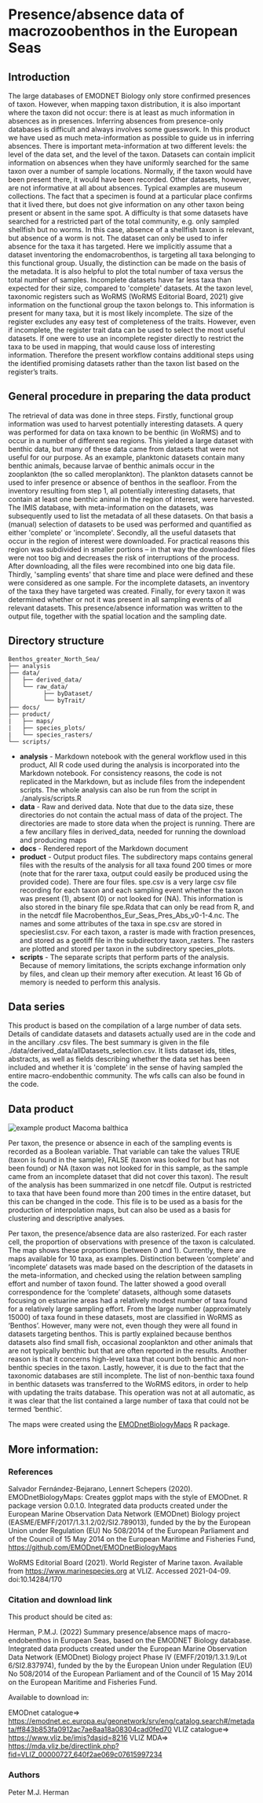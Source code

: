 # Presence/absence data of macrozoobenthos in the European Seas

## Introduction

The large databases of EMODNET Biology only store confirmed presences of taxon. However, when mapping taxon distribution, it is also important where the taxon did not occur: there is at least as much information in absences as in presences. Inferring absences from presence-only databases is difficult and always involves some guesswork.
In this product we have used as much meta-information as possible to guide us in inferring absences. There is important meta-information at two different levels: the level of the data set, and the level of the taxon. 
Datasets can contain implicit information on absences when they have uniformly searched for the same taxon over a number of sample locations. Normally, if the taxon would have been present there, it would have been recorded. Other datasets, however, are not informative at all about absences. Typical examples are museum collections. The fact that a specimen is found at a particular place confirms that it lived there, but does not give information on any other taxon being present or absent in the same spot. A difficulty is that some datasets have searched for a restricted part of the total community, e.g. only sampled shellfish but no worms. In this case, absence of a shellfish taxon is relevant, but absence of a worm is not. The dataset can only be used to infer absence for the taxa it has targeted. Here we implicitly assume that a dataset inventoring the endomacrobenthos, is targeting all taxa belonging to this functional group. Usually, the distinction can be made on the basis of the metadata. It is also helpful to plot the total number of taxa versus the total number of samples. Incomplete datasets have far less taxa than expected for their size, compared to 'complete' datasets.
At the taxon level, taxonomic registers such as WoRMS (WoRMS Editorial Board, 2021) give information on the functional group the taxon belongs to. This information is present for many taxa, but it is most likely incomplete. The size of the register excludes any easy test of completeness of the traits. However, even if incomplete, the register trait data can be used to select the most useful datasets. If one were to use an incomplete register directly to restrict the taxa to be used in mapping, that would cause loss of interesting information. Therefore the present workflow contains additional steps using the identified promising datasets rather than the taxon list based on the register’s traits.

## General procedure in preparing the data product

The retrieval of data was done in three steps. Firstly, functional group information was used to harvest potentially interesting datasets. A query was performed for data on taxa known to be benthic (in WoRMS) and to occur in a number of different sea regions. This yielded a large dataset with benthic data, but many of these data came from datasets that were not useful for our purpose. As an example, planktonic datasets contain many benthic animals, because larvae of benthic animals occur in the zooplankton (the so called meroplankton). The plankton datasets cannot be used to infer presence or absence of benthos in the seafloor. From the inventory resulting from step 1, all potentially interesting datasets, that contain at least one benthic animal in the region of interest, were harvested. The IMIS database, with meta-information on the datasets, was subsequently used to list the metadata of all these datasets. On that basis a (manual) selection of datasets to be used was performed and quantified as either 'complete' or 'incomplete'. 
Secondly, all the useful datasets that occur in the region of interest were downloaded. For practical reasons this region was subdivided in smaller portions – in that way the downloaded files were not too big and decreases the risk of interruptions of the process. After downloading, all the files were recombined into one big data file.
Thirdly, 'sampling events' that share time and place were defined and these were considered as one sample. For the incomplete datasets, an inventory of the taxa they have targeted was created. Finally, for every taxon it was determined whether or not it was present in all sampling events of all relevant datasets. This presence/absence information was written to the output file, together with the spatial location and the sampling date. 

## Directory structure

```
Benthos_greater_North_Sea/
├── analysis
├── data/
│   ├── derived_data/
│   └── raw_data/
│         ├── byDataset/
│         └── byTrait/
├── docs/
├── product/
|   ├── maps/ 
|   ├── species_plots/ 
|   └── species_rasters/
└── scripts/
```

* **analysis** - Markdown notebook with the general workflow used in this product, All R code used during the analysis is incorporated into the Markdown notebook. For consistency reasons, the code is not replicated in the Markdown, but as include files from the independent scripts. The whole analysis can also be run from the script in ./analysis/scripts.R
* **data** - Raw and derived data. Note that due to the data size, these directories do not contain the actual mass of data of the project. The directories are made to store data when the project is running. There are a few ancillary files in derived_data, needed for running the download and producing maps
* **docs** - Rendered report of the Markdown document
* **product** - Output product files. The subdirectory maps contains general files with the results of the analysis for all taxa found 200 times or more (note that for the rarer taxa, output could easily be produced using the provided code). There are four files. spe.csv is a very large csv file recording for each taxon and each sampling event whether the taxon was present (1), absent (0) or not looked for (NA). This information is also stored in the binary file spe.Rdata that can only be read from R, and in the netcdf file Macrobenthos_Eur_Seas_Pres_Abs_v0-1-4.nc. The names and some attributes of the taxa in spe.csv are stored in specieslist.csv. For each taxon, a raster is made with fraction presences, and stored as a geotiff file in the subdirectory taxon_rasters. The rasters are plotted and stored per taxon in the subdirectory species_plots.
* **scripts** - The separate scripts that perform parts of the analysis. Because of memory limitations, the scripts exchange information only by files, and clean up their memory after execution. At least 16 Gb of memory is needed to perform this analysis.

## Data series

This product is based on the compilation of a large number of data sets. Details of candidate datasets and datasets actually used are in the code and in the ancillary .csv files. The best summary is given in the file ./data/derived_data/allDatasets_selection.csv. It lists dataset ids, titles, abstracts, as well as fields describing whether the data set has been included and whether it is 'complete' in the sense of having sampled the entire macro-endobenthic community.
The wfs calls can also be found in the code.

## Data product

![example product Macoma balthica](https://github.com/EMODnet/EMODnet-Biology-Benthos-European-Seas/blob/master/0001_141579_Macoma-balthica.png)

Per taxon, the presence or absence in each of the sampling events is recorded as a Boolean variable. That variable can take the values TRUE (taxon is found in the sample), FALSE (taxon was looked for but has not been found) or NA (taxon was not looked for in this sample, as the sample came from an incomplete dataset that did not cover this taxon). The result of the analysis has been summarized in one netcdf file. Output is restricted to taxa that have been found more than 200 times in the entire dataset, but this can be changed in the code. This file is to be used as a basis for the production of interpolation maps, but can also be used as a basis for clustering and descriptive analyses. 

Per taxon, the presence/absence data are also rasterized. For each raster cell, the proportion of observations with presence of the taxon is calculated. The map shows these proportions (between 0 and 1). 
Currently, there are maps available for 10 taxa, as examples. 
Distinction between ‘complete’ and ‘incomplete’ datasets was made based on the description of the datasets in the meta-information, and checked using the relation between sampling effort and number of taxon found. The latter showed a good overall correspondence for the ‘complete’ datasets, although some datasets focusing on estuarine areas had a relatively modest number of taxa found for a relatively large sampling effort.
From the large number (approximately 15000) of taxa found in these datasets, most are classified in WoRMS as ‘Benthos’. However, many were not, even though they were all found in datasets targeting benthos. This is partly explained because benthos datasets also find small fish, occasional zooplankton and other animals that are not typically benthic but that are often reported in the results. Another reason is that it concerns high-level taxa that count both benthic and non-benthic species in the taxon. Lastly, however, it is due to the fact that the taxonomic databases are still incomplete. The list of non-benthic taxa found in benthic datasets was transferred to the WoRMS editors, in order to help with updating the traits database. This operation was not at all automatic, as it was clear that the list contained a large number of taxa that could not be termed ‘benthic’.

The maps were created using the [EMODnetBiologyMaps](https://github.com/EMODnet/EMODnetBiologyMaps) R package.

## More information:

### References

Salvador Fernández-Bejarano, Lennert Schepers (2020). EMODnetBiologyMaps: Creates ggplot maps with the style of EMODnet. R package version 0.0.1.0. Integrated data products created under the European Marine Observation Data Network (EMODnet) Biology project (EASME/EMFF/2017/1.3.1.2/02/SI2.789013), funded by the by the European Union under Regulation (EU) No 508/2014 of the European Parliament and of the Council of 15 May 2014 on the European Maritime and Fisheries Fund, https://github.com/EMODnet/EMODnetBiologyMaps

WoRMS Editorial Board (2021). World Register of Marine taxon. Available from https://www.marinespecies.org at VLIZ. Accessed 2021-04-09. doi:10.14284/170

### Citation and download link

This product should be cited as:

Herman, P.M.J. (2022) Summary presence/absence maps of macro-endobenthos in European Seas, based on the EMODNET Biology database. Integrated data products created under the European Marine Observation  Data Network (EMODnet) Biology project Phase IV (EMFF/2019/1.3.1.9/Lot  6/SI2.837974), funded by the by the European Union under Regulation (EU) No 508/2014 of the European Parliament and of the Council of 15 May  2014 on the European Maritime and Fisheries Fund.

Available to download in: 

EMODnet catalogue=> https://emodnet.ec.europa.eu/geonetwork/srv/eng/catalog.search#/metadata/ff843b853fa0912ac7ae8aa18a08304cad0fed70
VLIZ catalogue=> https://www.vliz.be/imis?dasid=8216
VLIZ MDA=> https://mda.vliz.be/directlink.php?fid=VLIZ_00000727_640f2ae069c07615997234

### Authors

Peter M.J. Herman
